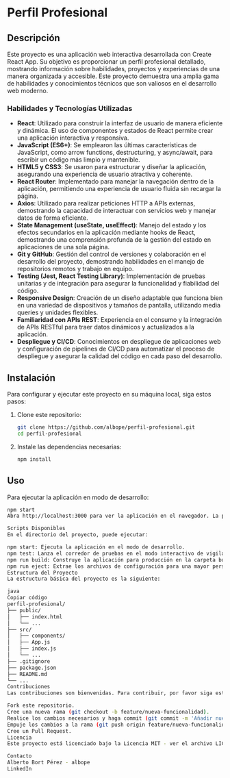 # Perfil Profesional

## Descripción
Este proyecto es una aplicación web interactiva desarrollada con Create React App. Su objetivo es proporcionar un perfil profesional detallado, mostrando información sobre habilidades, proyectos y experiencias de una manera organizada y accesible. Este proyecto demuestra una amplia gama de habilidades y conocimientos técnicos que son valiosos en el desarrollo web moderno.

### Habilidades y Tecnologías Utilizadas

- **React**: Utilizado para construir la interfaz de usuario de manera eficiente y dinámica. El uso de componentes y estados de React permite crear una aplicación interactiva y responsiva.
- **JavaScript (ES6+)**: Se emplearon las últimas características de JavaScript, como arrow functions, destructuring, y async/await, para escribir un código más limpio y mantenible.
- **HTML5 y CSS3**: Se usaron para estructurar y diseñar la aplicación, asegurando una experiencia de usuario atractiva y coherente.
- **React Router**: Implementado para manejar la navegación dentro de la aplicación, permitiendo una experiencia de usuario fluida sin recargar la página.
- **Axios**: Utilizado para realizar peticiones HTTP a APIs externas, demostrando la capacidad de interactuar con servicios web y manejar datos de forma eficiente.
- **State Management (useState, useEffect)**: Manejo del estado y los efectos secundarios en la aplicación mediante hooks de React, demostrando una comprensión profunda de la gestión del estado en aplicaciones de una sola página.
- **Git y GitHub**: Gestión del control de versiones y colaboración en el desarrollo del proyecto, demostrando habilidades en el manejo de repositorios remotos y trabajo en equipo.
- **Testing (Jest, React Testing Library)**: Implementación de pruebas unitarias y de integración para asegurar la funcionalidad y fiabilidad del código.
- **Responsive Design**: Creación de un diseño adaptable que funciona bien en una variedad de dispositivos y tamaños de pantalla, utilizando media queries y unidades flexibles.
- **Familiaridad con APIs REST**: Experiencia en el consumo y la integración de APIs RESTful para traer datos dinámicos y actualizados a la aplicación.
- **Despliegue y CI/CD**: Conocimientos en despliegue de aplicaciones web y configuración de pipelines de CI/CD para automatizar el proceso de despliegue y asegurar la calidad del código en cada paso del desarrollo.

## Instalación
Para configurar y ejecutar este proyecto en su máquina local, siga estos pasos:

1. Clone este repositorio:
    ```sh
    git clone https://github.com/albope/perfil-profesional.git
    cd perfil-profesional
    ```

2. Instale las dependencias necesarias:
    ```sh
    npm install
    ```

## Uso
Para ejecutar la aplicación en modo de desarrollo:
```sh
npm start
Abra http://localhost:3000 para ver la aplicación en el navegador. La página se recargará automáticamente si realiza cambios en el código.

Scripts Disponibles
En el directorio del proyecto, puede ejecutar:

npm start: Ejecuta la aplicación en el modo de desarrollo.
npm test: Lanza el corredor de pruebas en el modo interactivo de vigilancia.
npm run build: Construye la aplicación para producción en la carpeta build.
npm run eject: Extrae los archivos de configuración para una mayor personalización.
Estructura del Proyecto
La estructura básica del proyecto es la siguiente:

java
Copiar código
perfil-profesional/
├── public/
│   ├── index.html
│   └── ...
├── src/
│   ├── components/
│   ├── App.js
│   ├── index.js
│   └── ...
├── .gitignore
├── package.json
├── README.md
└── ...
Contribuciones
Las contribuciones son bienvenidas. Para contribuir, por favor siga estos pasos:

Fork este repositorio.
Cree una nueva rama (git checkout -b feature/nueva-funcionalidad).
Realice los cambios necesarios y haga commit (git commit -m 'Añadir nueva funcionalidad').
Empuje los cambios a la rama (git push origin feature/nueva-funcionalidad).
Cree un Pull Request.
Licencia
Este proyecto está licenciado bajo la Licencia MIT - ver el archivo LICENSE para más detalles.

Contacto
Alberto Bort Pérez - albope
LinkedIn